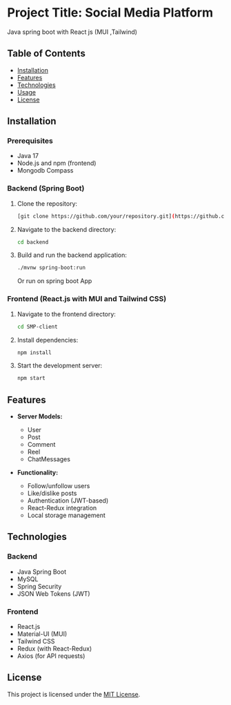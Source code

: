 # Project Title: Social Media Platform

Java spring boot with React js (MUI ,Tailwind)

## Table of Contents

- [Installation](#installation)
- [Features](#features)
- [Technologies](#technologies)
- [Usage](#usage)
- [License](#license)

## Installation

### Prerequisites 

- Java 17
- Node.js and npm (frontend)
- Mongodb Compass 

### Backend (Spring Boot)

1. Clone the repository:

   ```bash
   [git clone https://github.com/your/repository.git](https://github.com/RAHUL50191/SMP/tree/main)
   ```

2. Navigate to the backend directory:

   ```bash
   cd backend
   ```

3. Build and run the backend application:

   ```bash
   ./mvnw spring-boot:run
   ```
   Or run on spring boot App

### Frontend (React.js with MUI and Tailwind CSS)

1. Navigate to the frontend directory:

   ```bash
   cd SMP-client
   ```

2. Install dependencies:

   ```bash
   npm install
   ```

3. Start the development server:

   ```bash
   npm start
   ```

## Features

- **Server Models:**

  - User
  - Post
  - Comment
  - Reel
  - ChatMessages

- **Functionality:**
  - Follow/unfollow users
  - Like/dislike posts
  - Authentication (JWT-based)
  - React-Redux integration
  - Local storage management

## Technologies

### Backend

- Java Spring Boot
- MySQL 
- Spring Security
- JSON Web Tokens (JWT)

### Frontend

- React.js
- Material-UI (MUI)
- Tailwind CSS
- Redux (with React-Redux)
- Axios (for API requests)

## License

This project is licensed under the [MIT License](LICENSE).
